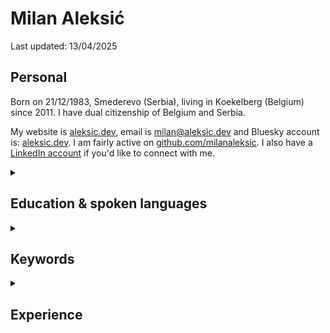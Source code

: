# Milan Aleksić

Last updated: 13/04/2025

## Personal

Born on 21/12/1983, Smederevo (Serbia), living in Koekelberg (Belgium) since 2011. I have dual citizenship of Belgium and Serbia.

My website is [aleksic.dev](https://aleksic.dev), email is [milan@aleksic.dev](mailto:milan@aleksic.dev) and Bluesky account is: [aleksic.dev](https://bsky.app/profile/aleksic.dev).
I am fairly active on [github.com/milanaleksic](https://github.com/milanaleksic).
I also have a [LinkedIn account](https://www.linkedin.com/in/milanaleksic) if you'd like to connect with me.

<details><summary><h2>Education & spoken languages</h2></summary>

Dipl. Ing. Computer Science & Engineering (2008) from *University of Belgrade* (Serbia), Faculty of Electrical Engineering (ETF). “NARIC – Vlaanderen” [recognized my diploma as M.Sc.](https://aleksic.dev/public/cv-nostrification).

I can speak in the following languages: **Serbian** (mother tongue), **English** (fluent), **Dutch** ([C1 Effectiveness 1](https://aleksic.dev/public/cefr_en_overzicht_nt2_aanbod.pdf)), **French** (A2, basic level)

</details>

<details><summary><h2>Keywords</h2></summary>

Java, Go, AWS, Python, PostgreSQL, MySQL

</details>

<details><summary><h2>Experience</h2></summary>

<details><summary><h3>[2020-...] Senior Software Engineer @ Soda (Brussels, Belgium)</h3></summary>

soda.io Cloud Backend founding engineer (since late spring 2025 member of the platform "Foundational" team)
  - Programming languages: (mostly) Java, Python, Go
  - I was one of the first ("founding") engineers so I witnessed all the data quality product pivots & surprising platform usage patterns; I became the company backend & MySQL perf guy and introduced discipline in performance analysis and monitoring which helped the company grow 100x in customers and revenue over 5 years without high-profile incidents or downtime of the Soda Cloud product

I made an internal tool (`dogo`) for DevOps tasks: feature flip management, backend runtime reconfiguration, deep incident analysis, prod environment access authz - v1 in Python, v2 in Go (using Soda Cloud backend/AWS/Okta/Datadog APIs, SQLite, Perfetto)

Broad exposure to data sources while helping bootstrap [Soda SQL](https://github.com/sodadata/soda-sql): PostgreSQL, Redshift, Athena, Spark

</details>

<details><summary><h3>[2017-2020] Expert Software Engineer @ TomTom (Ghent, Belgium)</h3></summary>

#### CCE Team

Feature development and maintenance of various core systems and applications in *MPU Core Coverage Creation & Extension* team

Projects:

- *MLF library*: authored code-generated Java wrapper around GDAL OpenFileGDB (later extended to PostGIS and GeoPackage).
  + Custom ANTLR grammar for extended validation, Python/Markdown doc generator
- *Sinatra*: Led migration of a complex process into AWS for GIS source data digestion
  + PostgreSQL RDS, Spring Boot 2, SQS, ECS, Terraform, Vue.js
- *Pupin*: created machine learning cloud service for data classification (plural junctions problem)
  + Training: PostGIS, Python, Scikit-Learn, XGBoost, (Geo)Pandas, Jupyter
  + Online+Batch prediction: Terraform / AWS ECS, Spring Boot 2, XGBoost, REST
- *Dumbo*: migration of internal heavily used batch processing tool into the cloud
  + AWS Batch, ECS, PostgreSQL, S3, X-Ray; Spring Boot 2, Terraform, Python, Jenkins
- *Excelsior*: process orchestration service
  + [States Language implementation](https://states-language.net/spec.html) (spec only), ECS+Lambda, Java 11, Python 3

#### Hermes team

Feature development on new long-term systems and applications in *Hermes* team

Projects:

- *Nozem*: always-up-to-date OpenStreetMap ingestion service into core TomTom data layer
  + Kafka, PostgreSQL, Python, Spring Boot, Jenkins
- *Lego*: automated OpenStreetMap features ingestion
  + Kubernetes on Azure Cloud, Python, Java, QGIS Python plugins

</details>

<details><summary><h3>[2013-2017] {Senior, Lead} Software Engineer @ Basware (Aalst, Belgium)</h3></summary>

Projects:

- *Basware Network Portal*: Full-stack development role on online and internal services
  + Tech stack: Play2, Scala, Java8, MongoDB, Spring, Chef, Go
  + Rewritten core validation business rules implementation (Java)
- *Basware e-Archiving*: DevOps lead-in-charge and one of lead developers
  + Tech stack: CloudFormation, Jenkins, Bash, AWS CLI
  + Cloud stack: Java Lambda functions, API GW, S3, DynamoDB, SQS, Splunk
- *Norsu* (Groovy, Cucumber, Gradle): Cross-systems end-to-end testing
- Business Metrics dashboards (Akka and Dashing.io)
- Migration of legacy Resin applications to Tomcat cluster
  + Oracle DB, JSP, RMI, Ant, Tomcat, Apache2
- *HAL9000* (Golang): Flowdock bot (CI/CD automation helper for 100+ developers)

</details>
  
<details><summary><h3>[2006-213] Previous work experience</h3></summary>

<p><footer>Reach out for a chat if you want more details about things in this list.</footer></p>
  
**2014**: Freelance Consultant (remote) @ Gtech UK (_Brussels, Belgium_)

**2011-2013**: Software consultant @ Cronos (Belgium) (_Brussels, Belgium_)
  
**2009-2011**: Software Engineer II @ Gtech G2 Sports Betting (_Belgrade, Serbia_)

**2007-2009**: Java Developer @ Arius (_Belgrade, Serbia_)

**2006**: Intern software developer @ ESAProjekt (_Katowice, Poland_)

</details>

<details><summary><h2>Selected open source projects</h2></summary>

- [Advent of Code 2023](https://github.com/milanaleksic/adventofcode2023) (Zig)
- [Github Helper CLI](https://github.com/milanaleksic/ghh) (Rust, Github API)
  + epic issues dependency graph handling, branch names and other "my flow" helpers
- [Personal Web site](https://github.com/milanaleksic/man-website) (Hugo, Cloudflare Pages)
- [Advent of Code 2018](https://github.com/milanaleksic/adventofcode2018) (Go)
- [gomakefiles](https://github.com/milanaleksic/gomakefiles) (Makefile, Bash)
  + Reusable Makefile files which allow cross CI/CD Go compilation with many useful tools
- [Igor](https://github.com/milanaleksic/igor) (Go Lambda, Vue.js, Google+, CloudFront, Cognito, DynamoDB)
  + “I am away” Flowdock bot, deployed via Semaphore.ci + CloudFormation

</details>

<details><summary><h2>Selected closed source personal projects</h2></summary>

- Home Laboratory
  + Hybrid cluster (aarch64/amd64, debian/ubuntu, RPis/NUC Proxmox, home/Oracle Cloud) connected using Tailscale, and with a Synology NAS.
  + Infra as code: Ansible for foundational setup of bare new nodes, HashiCorp Nomad+Consul for container scheduling (40+ services like Gitea, Minecraft, yarr, etc.)
  + Monitoring via Grafana, InfluxDB, Loki and Tempo
- Thought Train (Go, PostgreSQL, ANTLR, NATS, Vue.js / htmx, Svelte, Flutter, Bootstrap)
  + Feature-rich web page content extraction & book annotation distributed service
  + Search Query grammar, Pulumi-based AWS cloud setup
  + mobile applications (Android, iOS) and Chrome Extension
- Batler (Go)
  + Telegram bot I use for home automation tasks like turning on/off my workhorse laptop, Windows VM and main notification pipeline
- Novinarnica (Go, Google OAuth, Batler)
  + Content crawler and CBR packager of magazines from www.novinarnica.net

</details>

<details><summary><h2>Miscellaneous</h2></summary>

### Public talks

- (BeScala) [Introducing a reactive Scala-Akka based system in a Java centric company](http://www.meetup.com/BeScala/events/220967046/) with Jeroen Verellen, 2015

</details>
